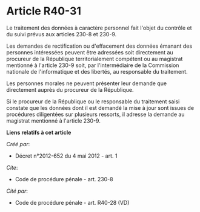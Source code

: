 # Article R40-31

Le traitement des données à caractère personnel fait l'objet du contrôle et du suivi prévus aux articles 230-8 et 230-9. 

Les demandes de rectification ou d'effacement des données émanant des personnes intéressées peuvent être adressées soit
directement au procureur de la République territorialement compétent ou au magistrat mentionné à l'article 230-9 soit, par
l'intermédiaire de la Commission nationale de l'informatique et des libertés, au responsable du traitement. 

Les personnes morales ne peuvent présenter leur demande que directement auprès du procureur de la République. 

Si le procureur de la République ou le responsable du traitement saisi constate que les données dont il est demandé la mise à
jour sont issues de procédures diligentées sur plusieurs ressorts, il adresse la demande au magistrat mentionné à l'article
230-9.

**Liens relatifs à cet article**

_Créé par_:

  - Décret n°2012-652 du 4 mai 2012 - art. 1

_Cite_:

  - Code de procédure pénale - art. 230-8

_Cité par_:

  - Code de procédure pénale - art. R40-28 (VD)
